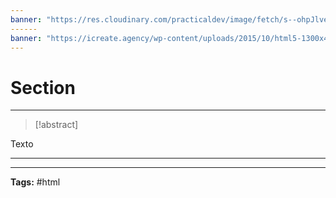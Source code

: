 ```yaml
---
banner: "https://res.cloudinary.com/practicaldev/image/fetch/s--ohpJlve1--/c_imagga_scale,f_auto,fl_progressive,h_420,q_auto,w_1000/https://res.cloudinary.com/drquzbncy/image/upload/v1586605549/javascript_banner_sxve2l.jpg"
------
banner: "https://icreate.agency/wp-content/uploads/2015/10/html5-1300x470.gif"
---
```

# Section
<hr> 

> [!abstract]
> 
Texto

<hr>


<hr>
<b>Tags:</b> #html 